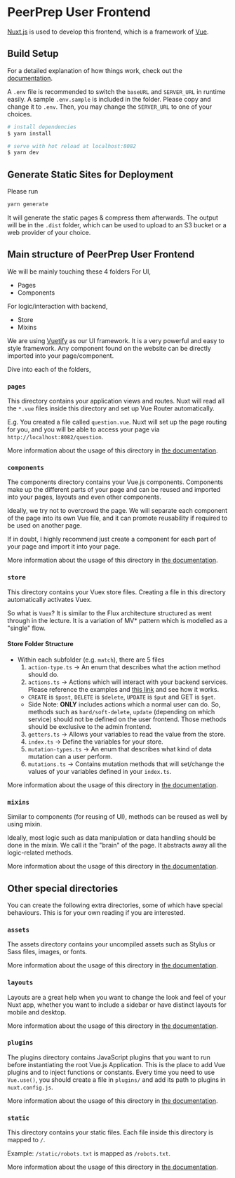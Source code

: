 # PeerPrep User Frontend
[Nuxt.js](https://nuxtjs.org/) is used to develop this frontend, which is a framework of [Vue](https://vuejs.org/).

## Build Setup
For a detailed explanation of how things work, check out the [documentation](https://nuxtjs.org).

A `.env` file is recommended to switch the `baseURL` and `SERVER_URL` in runtime easily. A sample `.env.sample` is included in the folder. Please copy and change it to `.env`. Then, you may change the `SERVER_URL` to one of your choices.

```bash
# install dependencies
$ yarn install

# serve with hot reload at localhost:8082
$ yarn dev
```

## Generate Static Sites for Deployment
Please run 
```bash
yarn generate
```
It will generate the static pages & compress them afterwards.
The output will be in the `.dist` folder, which can be used to upload to an S3 bucket or a web provider of your choice.

## Main structure of PeerPrep User Frontend

We will be mainly touching these 4 folders
For UI,
- Pages 
- Components

For logic/interaction with backend,
- Store
- Mixins

We are using [Vuetify](https://vuetifyjs.com/en/) as our UI framework. It is a very powerful and easy to style framework. Any component found on the website can be directly imported into your page/component.

Dive into each of the folders, 

### `pages`

This directory contains your application views and routes. Nuxt will read all the `*.vue` files inside this directory and set up Vue Router automatically.

E.g. You created a file called `question.vue`. Nuxt will set up the page routing for you, and you will be able to access your page via `http://localhost:8082/question`.

More information about the usage of this directory in [the documentation](https://nuxtjs.org/docs/2.x/get-started/routing).

### `components`

The components directory contains your Vue.js components. Components make up the different parts of your page and can be reused and imported into your pages, layouts and even other components.

Ideally, we try not to overcrowd the page. We will separate each component of the page into its own Vue file, and it can promote reusability if required to be used on another page.

If in doubt, I highly recommend just create a component for each part of your page and import it into your page.

More information about the usage of this directory in [the documentation](https://nuxtjs.org/docs/2.x/directory-structure/components).

### `store`

This directory contains your Vuex store files. Creating a file in this directory automatically activates Vuex.

So what is `Vuex`? It is similar to the Flux architecture structured as went through in the lecture. It is a variation of MV* pattern which is modelled as a "single" flow.

#### Store Folder Structure
- Within each subfolder (e.g. `match`), there are 5 files
  1. `action-type.ts` -> An enum that describes what the action method should do.
  2. `actions.ts` -> Actions which will interact with your backend services. Please reference the examples and [this link](https://axios.nuxtjs.org/usage) and see how it works.
  - `CREATE` is `$post`, `DELETE` is `$delete`, `UPDATE` is `$put` and GET is `$get`.
  - Side Note: **ONLY** includes actions which a normal user can do. So, methods such as `hard/soft-delete`, `update` (depending on which service) should not be defined on the user frontend. Those methods should be exclusive to the admin frontend.
  3. `getters.ts` -> Allows your variables to read the value from the store. 
  4. `index.ts` -> Define the variables for your store.
  5. `mutation-types.ts` -> An enum that describes what kind of data mutation can a user perform.
  6. `mutations.ts` -> Contains mutation methods that will set/change the values of your variables defined in your `index.ts`.

More information about the usage of this directory in [the documentation](https://nuxtjs.org/docs/2.x/directory-structure/store).

### `mixins`
Similar to components (for reusing of UI), methods can be reused as well by using mixin.

Ideally, most logic such as data manipulation or data handling should be done in the mixin. We call it the "brain" of the page. It abstracts away all the logic-related methods.

More information about the usage of this directory in [the documentation](https://vuejs.org/v2/guide/mixins.html).

## Other special directories

You can create the following extra directories, some of which have special behaviours. This is for your own reading if you are interested.

### `assets`

The assets directory contains your uncompiled assets such as Stylus or Sass files, images, or fonts.

More information about the usage of this directory in [the documentation](https://nuxtjs.org/docs/2.x/directory-structure/assets).

### `layouts`

Layouts are a great help when you want to change the look and feel of your Nuxt app, whether you want to include a sidebar or have distinct layouts for mobile and desktop.

More information about the usage of this directory in [the documentation](https://nuxtjs.org/docs/2.x/directory-structure/layouts).

### `plugins`

The plugins directory contains JavaScript plugins that you want to run before instantiating the root Vue.js Application. This is the place to add Vue plugins and to inject functions or constants. Every time you need to use `Vue.use()`, you should create a file in `plugins/` and add its path to plugins in `nuxt.config.js`.

More information about the usage of this directory in [the documentation](https://nuxtjs.org/docs/2.x/directory-structure/plugins).

### `static`

This directory contains your static files. Each file inside this directory is mapped to `/`.

Example: `/static/robots.txt` is mapped as `/robots.txt`.

More information about the usage of this directory in [the documentation](https://nuxtjs.org/docs/2.x/directory-structure/static).
